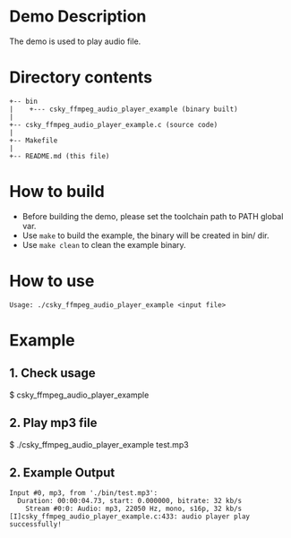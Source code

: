 # Demo Description

The demo is used to play audio file.

# Directory contents
```
+-- bin
|    +--- csky_ffmpeg_audio_player_example (binary built)
|
+-- csky_ffmpeg_audio_player_example.c (source code)
|
+-- Makefile
|
+-- README.md (this file)
```

# How to build

* Before building the demo, please set the toolchain path to PATH global var.
* Use `make` to build the example, the binary will be created in bin/ dir.
* Use `make clean` to clean the example binary.

# How to use

```
Usage: ./csky_ffmpeg_audio_player_example <input file>
```

# Example

## 1. Check usage

$ csky_ffmpeg_audio_player_example

## 2. Play mp3 file

$ ./csky_ffmpeg_audio_player_example test.mp3


## 2. Example Output

```
Input #0, mp3, from './bin/test.mp3':
  Duration: 00:00:04.73, start: 0.000000, bitrate: 32 kb/s
    Stream #0:0: Audio: mp3, 22050 Hz, mono, s16p, 32 kb/s
[I]csky_ffmpeg_audio_player_example.c:433: audio player play successfully!
```
